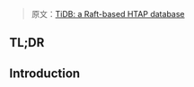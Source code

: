 > 原文：[TiDB: a Raft-based HTAP database](https://dl.acm.org/doi/abs/10.14778/3415478.3415535)

## TL;DR

<!--more-->

## Introduction

